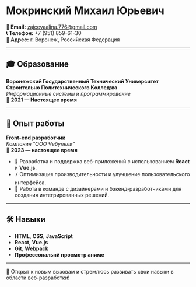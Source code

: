 # Мокринский Михаил Юрьевич

**📧 Email:** [zajcevaalina.776@gmail.com](mailto:zajcevaalina.776@gmail.com)  
**📞 Телефон:** +7 (951) 859-61-30  
**📍 Адрес:** г. Воронеж, Российская Федерация  

---

## 🎓 Образование  

**Воронежский Государственный Технический Университет Строительно Политехнического Колледжа**  
*Информационные системы и программирование*  
📅 **2021 — Настоящее время**  

---

## 💼 Опыт работы  

**Front-end разработчик**  
*Компания "ООО Чебупели"*  
📅 **2023 — настоящее время**  

- 🚀 Разработка и поддержка веб-приложений с использованием **React** и **Vue.js**.  
- ⚡ Оптимизация производительности и улучшение пользовательского интерфейса.  
- 🤝 Работа в команде с дизайнерами и бэкенд-разработчиками для создания интегрированных решений.  

---

## 🛠 Навыки  

- **HTML**, **CSS**, **JavaScript**  
- **React**, **Vue.js**  
- **Git**, **Webpack**
- **Професеональнй просмотр аниме**

---

🌟 Открыт к новым вызовам и стремлюсь развивать свои навыки в области веб-разработки!  
